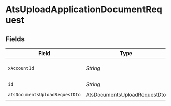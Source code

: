 # AtsUploadApplicationDocumentRequest


## Fields

| Field                                                                                   | Type                                                                                    | Required                                                                                | Description                                                                             |
| --------------------------------------------------------------------------------------- | --------------------------------------------------------------------------------------- | --------------------------------------------------------------------------------------- | --------------------------------------------------------------------------------------- |
| `xAccountId`                                                                            | *String*                                                                                | :heavy_check_mark:                                                                      | The account identifier                                                                  |
| `id`                                                                                    | *String*                                                                                | :heavy_check_mark:                                                                      | N/A                                                                                     |
| `atsDocumentsUploadRequestDto`                                                          | [AtsDocumentsUploadRequestDto](../../models/components/AtsDocumentsUploadRequestDto.md) | :heavy_check_mark:                                                                      | N/A                                                                                     |
